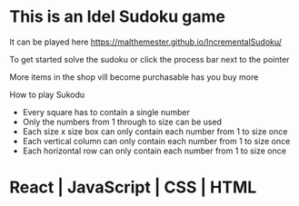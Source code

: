 # This is an Idel Sudoku game

It can be played here https://malthemester.github.io/IncrementalSudoku/

To get started solve the sudoku or click the process bar next to the pointer

More items in the shop vill become purchasable has you buy more

How to play Sukodu
  - Every square has to contain a single number
  - Only the numbers from 1 through to size can be used<br/>
  - Each size x size box can only contain each number from 1 to size once
  - Each vertical column can only contain each number from 1 to size once
  - Each horizontal row can only contain each number from 1 to size once

# React | JavaScript | CSS | HTML

